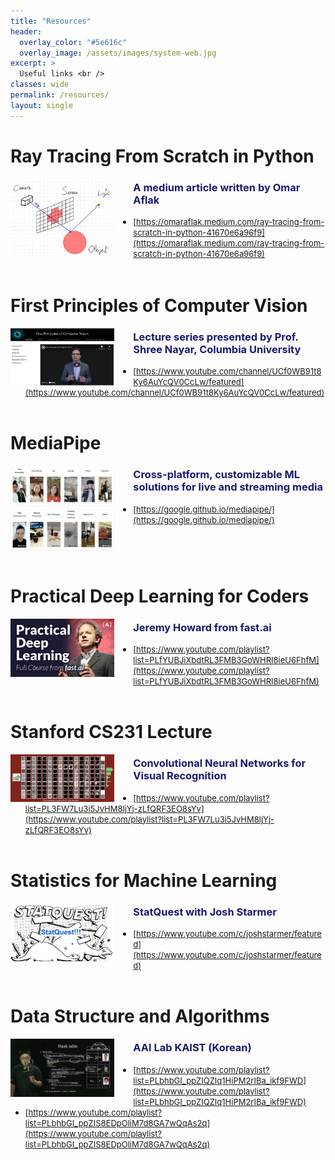 ```yaml
---
title: "Resources"
header:
  overlay_color: "#5e616c"
  overlay_image: /assets/images/system-web.jpg
excerpt: >
  Useful links <br />
classes: wide
permalink: /resources/
layout: single
---
```



# Ray Tracing From Scratch in Python
<img width="33%" src="/assets/images/resources/ray_tracing.png" style="float:left; margin-right:30px;">    

### <span style="color:MidnightBlue">A medium article written by Omar Aflak</span>
  - <span style="font-size:small;">[https://omaraflak.medium.com/ray-tracing-from-scratch-in-python-41670e6a96f9](https://omaraflak.medium.com/ray-tracing-from-scratch-in-python-41670e6a96f9)</span> 
<br clear="left"/><br>


# First Principles of Computer Vision
<img width="33%" src="/assets/images/resources/FPCV.png" style="float:left; margin-right:30px;">    

### <span style="color:MidnightBlue">Lecture series presented by Prof. Shree Nayar, Columbia University</span>
  - <span style="font-size:small;">[https://www.youtube.com/channel/UCf0WB91t8Ky6AuYcQV0CcLw/featured](https://www.youtube.com/channel/UCf0WB91t8Ky6AuYcQV0CcLw/featured)</span> 
<br clear="left"/><br>


# MediaPipe
<img width="33%" src="/assets/images/resources/MediaPipe.png" style="float:left; margin-right:30px;">    

### <span style="color:MidnightBlue">Cross-platform, customizable ML solutions for live and streaming media</span>
  - <span style="font-size:small;">[https://google.github.io/mediapipe/](https://google.github.io/mediapipe/)</span> 
<br clear="left"/><br>


# Practical Deep Learning for Coders
<img width="33%" src="/assets/images/resources/fast-ai.jpeg" style="float:left; margin-right:30px;">    

### <span style="color:MidnightBlue">Jeremy Howard from fast.ai</span>
  - <span style="font-size:small;">[https://www.youtube.com/playlist?list=PLfYUBJiXbdtRL3FMB3GoWHRI8ieU6FhfM](https://www.youtube.com/playlist?list=PLfYUBJiXbdtRL3FMB3GoWHRI8ieU6FhfM)</span> 
<br clear="left"/><br>


# Stanford CS231 Lecture
<img width="33%" src="/assets/images/resources/cs231a_stanford.png" style="float:left; margin-right:30px;">    

### <span style="color:MidnightBlue">Convolutional Neural Networks for Visual Recognition</span>
  - <span style="font-size:small;">[https://www.youtube.com/playlist?list=PL3FW7Lu3i5JvHM8ljYj-zLfQRF3EO8sYv](https://www.youtube.com/playlist?list=PL3FW7Lu3i5JvHM8ljYj-zLfQRF3EO8sYv)</span> 
<br clear="left"/><br>


# Statistics for Machine Learning
<img width="33%" src="/assets/images/resources/statquest.png" style="float:left; margin-right:30px;">  

### <span style="color:MidnightBlue">StatQuest with Josh Starmer</span>
  - <span style="font-size:small;">[https://www.youtube.com/c/joshstarmer/featured](https://www.youtube.com/c/joshstarmer/featured)</span> 
<br clear="left"/><br>


# Data Structure and Algorithms
<img width="33%" src="/assets/images/resources/aai_kaist.jpg" style="float:left; margin-right:30px;">    

### <span style="color:MidnightBlue">AAI Lab KAIST (Korean)</span>
  - <span style="font-size:small;">[https://www.youtube.com/playlist?list=PLbhbGI_ppZIQZIq1HiPM2rIBa_ikf9FWD](https://www.youtube.com/playlist?list=PLbhbGI_ppZIQZIq1HiPM2rIBa_ikf9FWD)</span> 
  - <span style="font-size:small;">[https://www.youtube.com/playlist?list=PLbhbGI_ppZIS8EDpOliM7d8GA7wQqAs2q](https://www.youtube.com/playlist?list=PLbhbGI_ppZIS8EDpOliM7d8GA7wQqAs2q)</span>
<br clear="left"/><br>



